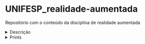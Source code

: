 # UNIFESP_realidade-aumentada

Repositório com o conteúdo da disciplina de realidade aumentada

<details>
<summary>Descrição</summary>
<p>Este projeto apresenta o desenvolvimento de uma aplicação web que utiliza Realidade Aumentada (AR)
para proporcionar experiências imersivas aos usuários na visualização e interação com mobílias.
A integração da AR com tecnologias como WebXR, Three.js, React e Next.js
permitiu criar uma plataforma de e-commerce. Apesar das limitações identificadas,
como a dependência de condições de iluminação e variações de desempenho,
a aplicação demonstrou o potencial da Realidade Aumentada para transformar a experiência web tanto dos usuários quanto dos desenvolvedores.</p>
</details>

<details>
<summary>Prints</summary>

## Tela inicial

![Imagem 1](/assets/Screenshot%20from%202024-04-24%2019-40-37.png)

## Sidebar aberta

![Imagem 2](/assets/Screenshot%20from%202024-04-24%2019-40-57.png)

## Detalhamento de um produto

![Imagem 3](/assets//Screenshot%20from%202024-04-24%2019-41-10.png)

## Visualizaçao da ferramenta de realidade aumentada

![Imagem 4](/assets/Screenshot%20from%202024-04-24%2020-03-55.png)

## Review da compra

![Imagem 5](/assets/Screenshot%20from%202024-04-24%2020-04-46.png)

## Finalização da compra

![Imagem 6](/assets/Screenshot%20from%202024-04-24%2020-04-57.png)

</details>
